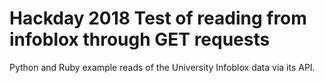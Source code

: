 # Hackday 2018 Test of reading from infoblox through GET requests

Python and Ruby example reads of the University Infoblox data via its API.
